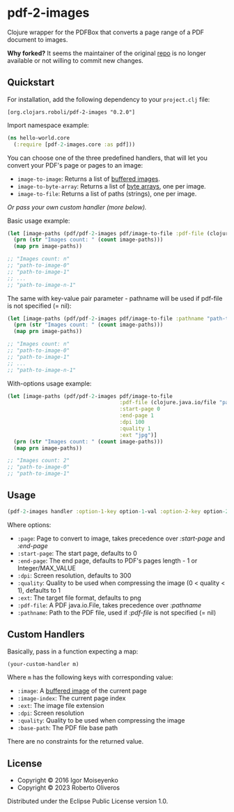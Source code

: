 # pdf-2-images

Clojure wrapper for the PDFBox that converts a page range of a PDF document to images.

**Why forked?** It seems the maintainer of the original [repo](https://github.com/igmonk/pdf-to-images) is no longer available or not willing to commit new changes.

## Quickstart

For installation, add the following dependency to your `project.clj` file:

    [org.clojars.roboli/pdf-2-images "0.2.0"]

Import namespace example:

```clojure
(ns hello-world.core
  (:require [pdf-2-images.core :as pdf]))
```

You can choose one of the three predefined handlers, that will let you convert your PDF's page or pages to an image:

* `image-to-image`: Returns a list of [buffered images](https://javadoc.io/static/org.apache.pdfbox/pdfbox/2.0.29/org/apache/pdfbox/rendering/PDFRenderer.html#renderImageWithDPI-int-float-).
* `image-to-byte-array`: Returns a list of [byte arrays](https://docs.oracle.com/javase/8/docs/api/java/io/ByteArrayOutputStream.html#toByteArray--), one per image.
* `image-to-file`: Returns a list of paths (strings), one per image.

*Or pass your own custom handler (more below).*

Basic usage example:

```clojure
(let [image-paths (pdf/pdf-2-images pdf/image-to-file :pdf-file (clojure.java.io/file "path-to-pdf"))]
  (prn (str "Images count: " (count image-paths)))
  (map prn image-paths))

;; "Images count: n"
;; "path-to-image-0"
;; "path-to-image-1"
;; ...
;; "path-to-image-n-1"
```

The same with key-value pair parameter - pathname will be used if pdf-file is not specified (= nil):

```clojure
(let [image-paths (pdf/pdf-2-images pdf/image-to-file :pathname "path-to-pdf")]
  (prn (str "Images count: " (count image-paths)))
  (map prn image-paths))

;; "Images count: n"
;; "path-to-image-0"
;; "path-to-image-1"
;; ...
;; "path-to-image-n-1"
```

With-options usage example:

```clojure
(let [image-paths (pdf/pdf-2-images pdf/image-to-file
                                    :pdf-file (clojure.java.io/file "path-to-pdf")
                                    :start-page 0
                                    :end-page 1
                                    :dpi 100
                                    :quality 1
                                    :ext "jpg")]
  (prn (str "Images count: " (count image-paths)))
  (map prn image-paths))

;; "Images count: 2"
;; "path-to-image-0"
;; "path-to-image-1"
```

## Usage

```clojure
(pdf-2-images handler :option-1-key option-1-val :option-2-key option-2-val ...)
```

Where options:

* `:page`: Page to convert to image, takes precedence over *:start-page* and *:end-page*
* `:start-page`: The start page, defaults to 0
* `:end-page`: The end page, defaults to PDF's pages length - 1 or Integer/MAX_VALUE
* `:dpi`: Screen resolution, defaults to 300
* `:quality`: Quality to be used when compressing the image (0 < quality < 1), defaults to 1
* `:ext`: The target file format, defaults to png
* `:pdf-file`: A PDF java.io.File, takes precedence over *:pathname*
* `:pathname`: Path to the PDF file, used if *:pdf-file* is not specified (= nil)

## Custom Handlers

Basically, pass in a function expecting a map:

```clojure
(your-custom-handler m)
```

Where `m` has the following keys with corresponding value:

* `:image`: A [buffered image](https://javadoc.io/static/org.apache.pdfbox/pdfbox/2.0.29/org/apache/pdfbox/rendering/PDFRenderer.html#renderImageWithDPI-int-float-) of the current page
* `:image-index`: The current page index
* `:ext`: The image file extension
* `:dpi`: Screen resolution
* `:quality`: Quality to be used when compressing the image
* `:base-path`: The PDF file base path

There are no constraints for the returned value.

## License

* Copyright © 2016 Igor Moiseyenko
* Copyright © 2023 Roberto Oliveros

Distributed under the Eclipse Public License version 1.0.
